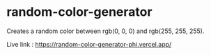 # random-color-generator
Creates a random color between rgb(0, 0, 0) and rgb(255, 255, 255).

Live link : https://random-color-generator-phi.vercel.app/
